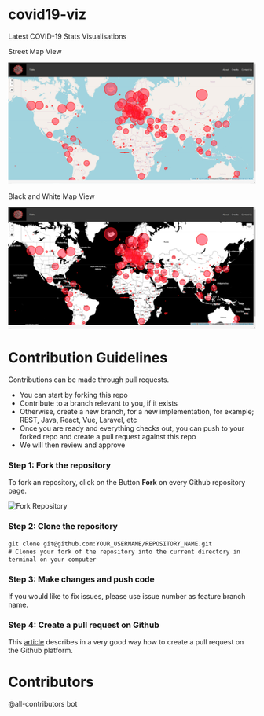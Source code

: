 # covid19-viz
Latest COVID-19 Stats Visualisations

Street Map View

<img src="./readme_assets/streetmap-viz.jpg" alt="Covid-19 Viz Street Map View" title="Covid-19 Viz Street Map View" width="800">

Black and White Map View

<img src="./readme_assets/black-and-white-viz.jpg" alt="Covid-19 Viz Black and White Map View" title="Covid-19 Viz Black and White Map View" width="800">

# Contribution Guidelines
Contributions can be made through pull requests.
* You can start by forking this repo
* Contribute to a branch relevant to you, if it exists
* Otherwise, create a new branch, for a new implementation, for example; REST, Java, React, Vue, Laravel, etc
* Once you are ready and everything checks out, you can push to your forked repo and create a pull request against this repo
* We will then review and approve

### Step 1: Fork the repository

To fork an repository, click on the Button **Fork** on every Github repository page.

![Fork Repository](http://f.cl.ly/items/1B0e1u3D1M0s393c2z1r/22.10.13_22_39-Bildschirmkopie.jpeg)

### Step 2: Clone the repository

```shell
git clone git@github.com:YOUR_USERNAME/REPOSITORY_NAME.git
# Clones your fork of the repository into the current directory in terminal on your computer
```

### Step 3: Make changes and push code
If you would like to fix issues, please use issue number as feature branch name.

### Step 4: Create a pull request on Github

This [article](https://help.github.com/articles/using-pull-requests) describes in a very good way how to create a pull request on the Github platform.

# Contributors

@all-contributors bot
